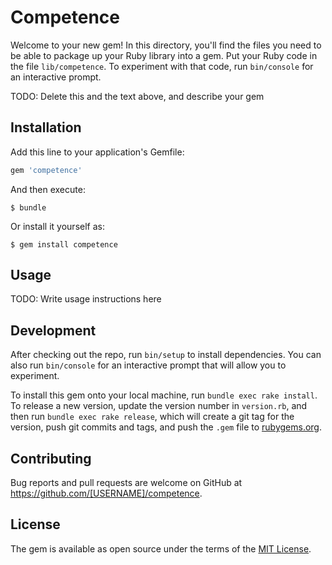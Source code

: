# Competence

Welcome to your new gem! In this directory, you'll find the files you need to be able to package up your Ruby library into a gem. Put your Ruby code in the file `lib/competence`. To experiment with that code, run `bin/console` for an interactive prompt.

TODO: Delete this and the text above, and describe your gem

## Installation

Add this line to your application's Gemfile:

```ruby
gem 'competence'
```

And then execute:

    $ bundle

Or install it yourself as:

    $ gem install competence

## Usage

TODO: Write usage instructions here

## Development

After checking out the repo, run `bin/setup` to install dependencies. You can also run `bin/console` for an interactive prompt that will allow you to experiment.

To install this gem onto your local machine, run `bundle exec rake install`. To release a new version, update the version number in `version.rb`, and then run `bundle exec rake release`, which will create a git tag for the version, push git commits and tags, and push the `.gem` file to [rubygems.org](https://rubygems.org).

## Contributing

Bug reports and pull requests are welcome on GitHub at https://github.com/[USERNAME]/competence.


## License

The gem is available as open source under the terms of the [MIT License](http://opensource.org/licenses/MIT).

